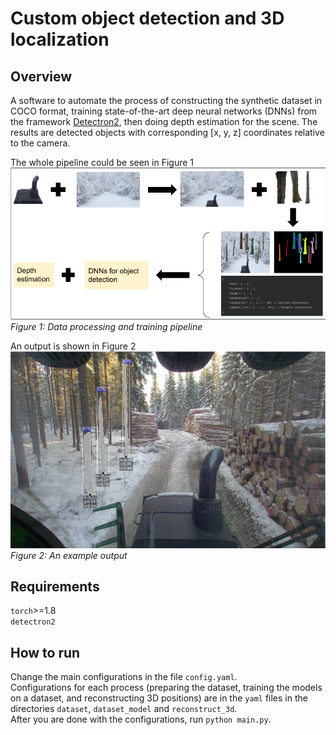 # Custom object detection and 3D localization
## Overview
A software to automate the process of constructing the synthetic dataset
in COCO format, training state-of-the-art deep neural networks (DNNs) from the framework 
[Detectron2](https://github.com/facebookresearch/detectron2), then doing depth 
estimation for the scene. 
The results are detected objects with corresponding [x, y, z] coordinates relative to the camera.

The whole pipeline could be seen in Figure 1 
![](./images/pipelineV2.png)*Figure 1: Data processing and training pipeline*

An output is shown in Figure 2
![](./images/output.png)*Figure 2: An example output*

## Requirements 
`torch`>=1.8  
`detectron2`

## How to run 
Change the main configurations in the file `config.yaml`.  
Configurations for each process (preparing the dataset, training the models on a dataset, and reconstructing 3D positions) are in the `yaml` files in the directories `dataset`, `dataset_model` and `reconstruct_3d`.  
After you are done with the configurations, run `python main.py`.
